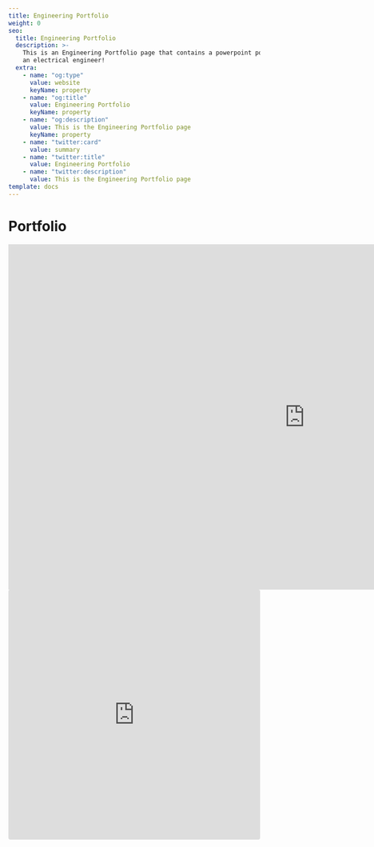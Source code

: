 ```yaml
---
title: Engineering Portfolio
weight: 0
seo:
  title: Engineering Portfolio
  description: >-
    This is an Engineering Portfolio page that contains a powerpoint portfolio of my work as
    an electrical engineer!
  extra:
    - name: "og:type"
      value: website
      keyName: property
    - name: "og:title"
      value: Engineering Portfolio
      keyName: property
    - name: "og:description"
      value: This is the Engineering Portfolio page
      keyName: property
    - name: "twitter:card"
      value: summary
    - name: "twitter:title"
      value: Engineering Portfolio
    - name: "twitter:description"
      value: This is the Engineering Portfolio page
template: docs
---
```


# Portfolio

<iframe src="https://onedrive.live.com/embed?cid=D21009FDD967A241&amp;resid=D21009FDD967A241%21671966&amp;authkey=APaBpP1yOouJY88&amp;em=2&amp;wdAr=1.7777777777777777" width="1186px" height="691px" frameborder="0">This is an embedded <a target="_blank" href="https://office.com">Microsoft Office</a> presentation, powered by <a target="_blank" href="https://office.com/webapps">Office</a>.</iframe>

<iframe src="https://codesandbox.io/embed/bold-surf-xfsiq?fontsize=14&hidenavigation=1&theme=dark&view=preview"
style="width:100%; height:500px; border:0; border-radius: 4px; overflow:hidden;"
title="bold-surf-xfsiq"
allow="accelerometer; ambient-light-sensor; camera; encrypted-media; geolocation; gyroscope; hid; microphone; midi; payment; usb; vr; xr-spatial-tracking"
sandbox="allow-forms allow-modals allow-popups allow-presentation allow-same-origin allow-scripts"
></iframe>
